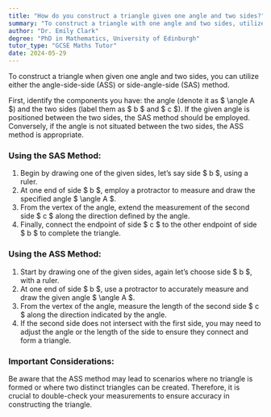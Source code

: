 ```yaml
---
title: "How do you construct a triangle given one angle and two sides?"
summary: "To construct a triangle with one angle and two sides, utilize the angle-side-side (ASS) or side-angle-side (SAS) methods for accurate formation."
author: "Dr. Emily Clark"
degree: "PhD in Mathematics, University of Edinburgh"
tutor_type: "GCSE Maths Tutor"
date: 2024-05-29
---
```


To construct a triangle when given one angle and two sides, you can utilize either the angle-side-side (ASS) or side-angle-side (SAS) method.

First, identify the components you have: the angle (denote it as $ \angle A $) and the two sides (label them as $ b $ and $ c $). If the given angle is positioned between the two sides, the SAS method should be employed. Conversely, if the angle is not situated between the two sides, the ASS method is appropriate.

### Using the SAS Method:

1. Begin by drawing one of the given sides, let’s say side $ b $, using a ruler.
2. At one end of side $ b $, employ a protractor to measure and draw the specified angle $ \angle A $.
3. From the vertex of the angle, extend the measurement of the second side $ c $ along the direction defined by the angle.
4. Finally, connect the endpoint of side $ c $ to the other endpoint of side $ b $ to complete the triangle.

### Using the ASS Method:

1. Start by drawing one of the given sides, again let’s choose side $ b $, with a ruler.
2. At one end of side $ b $, use a protractor to accurately measure and draw the given angle $ \angle A $.
3. From the vertex of the angle, measure the length of the second side $ c $ along the direction indicated by the angle.
4. If the second side does not intersect with the first side, you may need to adjust the angle or the length of the side to ensure they connect and form a triangle.

### Important Considerations:

Be aware that the ASS method may lead to scenarios where no triangle is formed or where two distinct triangles can be created. Therefore, it is crucial to double-check your measurements to ensure accuracy in constructing the triangle.
    